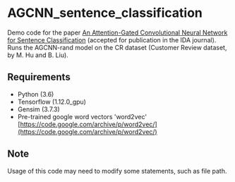 # AGCNN_sentence_classification
Demo code for the paper [An Attention-Gated Convolutional Neural Network for Sentence Classification](https://arxiv.org/abs/1808.07325) (accepted for publication in the IDA journal).<br>
Runs the AGCNN-rand model on the CR dataset (Customer Review dataset, by M. Hu and B. Liu).

## Requirements
* Python     (3.6)
* Tensorflow (1.12.0_gpu)
* Gensim     (3.7.3)
* Pre-trained google word vectors 'word2vec'
[https://code.google.com/archive/p/word2vec/](https://code.google.com/archive/p/word2vec/)

## Note
Usage of this code may need to modify some statements, such as file path.
